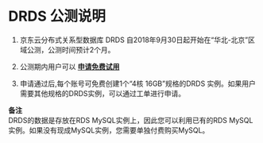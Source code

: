 # DRDS 公测说明
1. 京东云分布式关系型数据库 DRDS 自2018年9月30日起开始在“华北-北京”区域公测，公测时间预计2个月。
2. 公测期内用户可以 **[申请免费试用](https://answer.jd.com/answer/jVdLCmhKKbj/1602518.htm)**

3. 申请通过后,每个账号可免费创建1个“4核 16GB”规格的DRDS 实例。如果用户需要其他规格的DRDS实例，可以通过工单进行申请。

**备注** <br>
DRDS的数据是存放在RDS MySQL实例上，因此您可以利用已有的RDS MySQL实例。如果没有现成MySQL实例，您需要单独付费购买MySQL。
